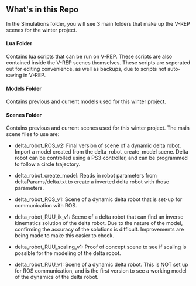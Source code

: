 ## What's in this Repo
In the Simulations folder, you will see 3 main folders that make up the V-REP scenes for the winter project.

#### Lua Folder
Contains lua scripts that can be run on V-REP. These scripts are also contained inside the V-REP scenes themselves. These scripts are seperated out for editing convenience, as well as backups, due to scripts not auto-saving in V-REP.

#### Models Folder
Contains previous and current models used for this winter project.

#### Scenes Folder
Contains previous and current scenes used for this winter project. The main scene files to use are:

+ delta_robot_ROS_v2: Final version of scene of a dynamic delta robot. Import a model created from the delta_robot_create_model scene. Delta robot can be controlled using a PS3 controller, and can be programmed to follow a circle trajectory.

+ delta_robot_create_model: Reads in robot parameters from deltaParams/delta.txt to create a inverted delta robot with those parameters.

+ delta_robot_ROS_v1: Scene of a dynamic delta robot that is set-up for communication with ROS.

+ delta_robot_RUU_ik_v1: Scene of a delta robot that can find an inverse kinematics solution of the delta robot. Due to the nature of the model, confirming the accuracy of the solutions is difficult. Improvements are being made to make this easier to check.

+ delta_robot_RUU_scaling_v1: Proof of concept scene to see if scaling is possible for the modeling of the delta robot.

+ delta_robot_RUU_v1: Scene of a dynamic delta robot. This is NOT set up for ROS communication, and is the first version to see a working model of the dynamics of the delta robot.


